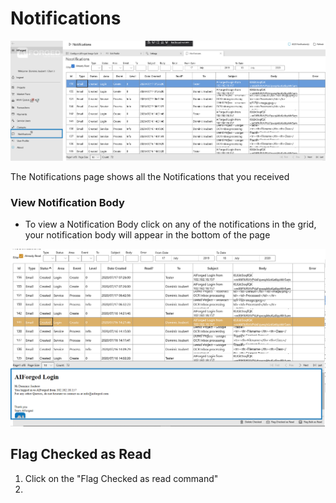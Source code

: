 # Notifications

![](<.gitbook/assets/image (4) (1).png>)

The Notifications page shows all the Notifications that you received

### View Notification Body

* To view a Notification Body click on any of the notifications in the grid, your notification body will appear in the bottom of the page

![](<.gitbook/assets/image (36) (1).png>)

## Flag Checked as Read

1. Click on the "Flag Checked as read command"
2.
